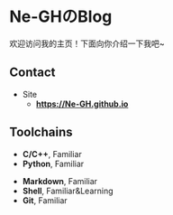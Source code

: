 # Ne-GHのBlog

欢迎访问我的主页！下面向你介绍一下我吧\~

<!-- .slide -->

## Contact

- Site
  - **<https://Ne-GH.github.io>**




## Toolchains


- **C/C++**, Familiar
- **Python**, Familiar

<!-- .slide vertical=true -->

- **Markdown**, Familiar
- **Shell**, Familiar&Learning
- **Git**, Familiar
